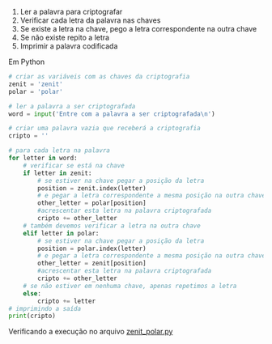 1. Ler a palavra para criptografar
2. Verificar cada letra da palavra nas chaves
3. Se existe a letra na chave, pego a letra correspondente na outra chave
4. Se não existe repito a letra
5. Imprimir a palavra codificada

Em Python

```python
# criar as variáveis com as chaves da criptografia
zenit = 'zenit'
polar = 'polar'

# ler a palavra a ser criptografada
word = input('Entre com a palavra a ser criptografada\n')

# criar uma palavra vazia que receberá a criptografia
cripto = ''

# para cada letra na palavra 
for letter in word:
	# verificar se está na chave
	if letter in zenit:
		# se estiver na chave pegar a posição da letra	
		position = zenit.index(letter)
		# e pegar a letra correspondente a mesma posição na outra chave
		other_letter = polar[position]
		#acrescentar esta letra na palavra criptografada
		cripto += other_letter
	# também devemos verificar a letra na outra chave
	elif letter in polar:
		# se estiver na chave pegar a posição da letra	
		position = polar.index(letter)
		# e pegar a letra correspondente a mesma posição na outra chave
		other_letter = zenit[position]
		#acrescentar esta letra na palavra criptografada
		cripto += other_letter
	# se não estiver em nenhuma chave, apenas repetimos a letra
	else:
		cripto += letter
# imprimindo a saída
print(cripto)
```
Verificando a execução no arquivo [zenit_polar.py](zenit_polar.py)